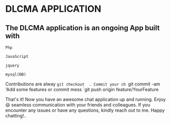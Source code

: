 # DLCMA APPLICATION

## The DLCMA application is an ongoing App built with 

 `Php` 
 
 `JavaScript` 
 
 `jquery`
 
 `mysql(DB)`

 

 

Contributions are alway
`git checkout 
. Commit your ch
`git commit -am 'Add some features or commit mess
`git push origin feature/YourFeature


That's it! Now you have an awesome chat application up and running. Enjoy 😃 seamless communication with your friends and colleagues. If you encounter any issues or have any questions, kindly reach out to me. Happy chatting!..









